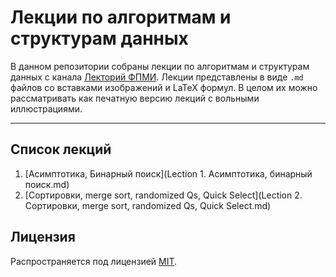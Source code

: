 # Лекции по алгоритмам и структурам данных

В данном репозитории собраны лекции по алгоритмам и структурам данных с канала [Лекторий ФПМИ](https://www.youtube.com/@lectory_fpmi). Лекции представлены в виде `.md` файлов со вставками изображений и LaTeX формул. В целом их можно рассматривать как печатную версию лекций с вольными иллюстрациями.

---

## Список лекций

1. [Асимптотика, Бинарный поиск](Lection 1. Асимптотика, бинарный поиск.md)  
2. [Сортировки, merge sort, randomized Qs, Quick Select](Lection 2. Сортировки, merge sort, randomized Qs, Quick Select.md)

## Лицензия

Распространяется под лицензией [MIT](LICENSE).
